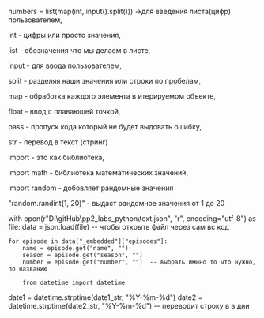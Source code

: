 numbers = list(map(int, input().split())) ->для введения листа(цифр) пользователем,

int - цифры или просто значения,

list - обозначения что мы делаем в листе,

input - для ввода пользователем,

split - разделяя наши значения или строки по пробелам,

map - обработка каждого элемента в итерируемом объекте, 

float - ввод с плавающей точкой,

pass - пропуск кода который не будет выдовать ошибку,

str - перевод в текст (стринг)

import - это как библиотека,

import math - библиотека математических значений,

import random - добовляет рандомные значения



"random.randint(1, 20)" - выдаст рандомное значения от 1 до 20


with open(r"D:\gitHub\pp2_labs_python\text.json", "r", encoding="utf-8") as file:
    data = json.load(file)  -- чтобы открыть файл через сам вс код

    for episode in data["_embedded"]["episodes"]:
        name = episode.get("name", "")
        season = episode.get("season", "")  
        number = episode.get("number", "")  -- выбрать имнно то что нужно, по названию 

        from datetime import datetime

date1 = datetime.strptime(date1_str, "%Y-%m-%d")
date2 = datetime.strptime(date2_str, "%Y-%m-%d") -- переводит строку в в дни